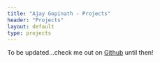 ```yaml
---
title: "Ajay Gopinath - Projects"
header: "Projects"
layout: default
type: projects
---
```


To be updated...check me out on [Github](https://github.com/agopinath/) until then!